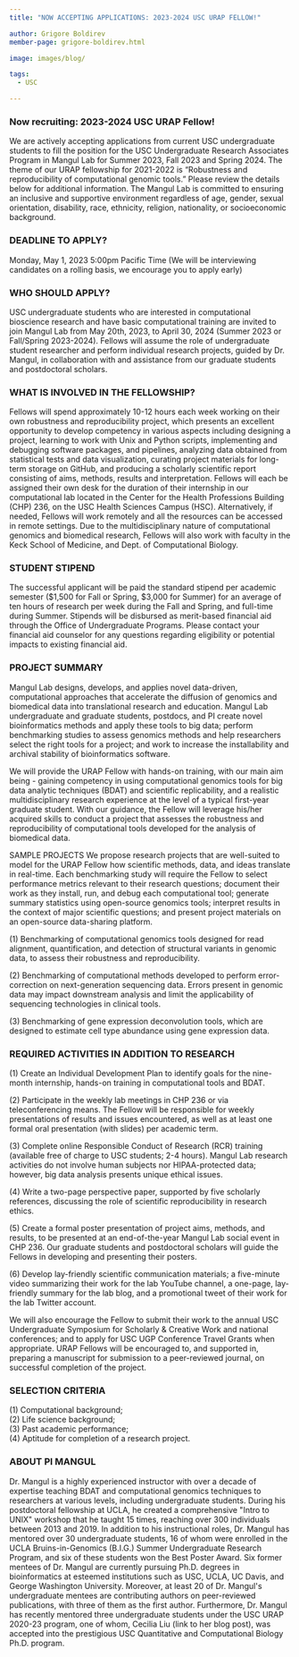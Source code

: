 ```yaml
---
title: "NOW ACCEPTING APPLICATIONS: 2023-2024 USC URAP FELLOW!"

author: Grigore Boldirev
member-page: grigore-boldirev.html

image: images/blog/

tags:
  - USC

---
```

### Now recruiting: 2023-2024 USC URAP Fellow!

We are actively accepting applications from current USC undergraduate students to fill the position for the USC Undergraduate Research Associates Program in Mangul Lab for Summer 2023, Fall 2023 and Spring 2024. The theme of our URAP fellowship for 2021-2022 is “Robustness and reproducibility of computational genomic tools.” Please review the details below for additional information. The Mangul Lab is committed to ensuring an inclusive and supportive environment regardless of age, gender, sexual orientation, disability, race, ethnicity, religion, nationality, or socioeconomic background.



### DEADLINE TO APPLY?

Monday, May 1, 2023 5:00pm Pacific Time (We will be interviewing candidates on a rolling basis, we encourage you to apply early)

### WHO SHOULD APPLY?

USC undergraduate students who are interested in computational bioscience research and have basic computational training are invited to join Mangul Lab from May 20th, 2023, to April 30, 2024 (Summer 2023 or Fall/Spring 2023-2024). Fellows will assume the role of undergraduate student researcher and perform individual research projects, guided by Dr. Mangul, in collaboration with and assistance from our graduate students and postdoctoral scholars.

### WHAT IS INVOLVED IN THE FELLOWSHIP?

Fellows will spend approximately 10-12 hours each week working on their own robustness and reproducibility project, which presents an excellent opportunity to develop competency in various aspects including designing a project, learning to work with Unix and Python scripts, implementing and debugging software packages, and pipelines, analyzing data obtained from statistical tests and data visualization, curating project materials for long-term storage on GitHub, and producing a scholarly scientific report consisting of aims, methods, results and interpretation. Fellows will each be assigned their own desk for the duration of their internship in our computational lab located in the Center for the Health Professions Building (CHP) 236, on the USC Health Sciences Campus (HSC). Alternatively, if needed, Fellows will work remotely and all the resources can be accessed in remote settings. Due to the multidisciplinary nature of computational genomics and biomedical research, Fellows will also work with faculty in the Keck School of Medicine, and Dept. of Computational Biology.

### STUDENT STIPEND

The successful applicant will be paid the standard stipend per academic semester ($1,500 for Fall or Spring, $3,000 for Summer) for an average of ten hours of research per week during the Fall and Spring, and full-time during Summer. Stipends will be disbursed as merit-based financial aid through the Office of Undergraduate Programs. Please contact your financial aid counselor for any questions regarding eligibility or potential impacts to existing financial aid.

### PROJECT SUMMARY

Mangul Lab designs, develops, and applies novel data-driven, computational approaches that accelerate the diffusion of genomics and biomedical data into translational research and education. Mangul Lab undergraduate and graduate students, postdocs, and PI create novel bioinformatics methods and apply these tools to big data; perform benchmarking studies to assess genomics methods and help researchers select the right tools for a project; and work to increase the installability and archival stability of bioinformatics software.

We will provide the URAP Fellow with hands-on training, with our main aim being - gaining competency in using computational genomics tools for big data analytic techniques (BDAT) and scientific replicability, and a realistic multidisciplinary research experience at the level of a typical first-year graduate student. With our guidance, the Fellow will leverage his/her acquired skills to conduct a project that assesses the robustness and reproducibility of computational tools developed for the analysis of biomedical data.

SAMPLE PROJECTS
We propose research projects that are well-suited to model for the URAP Fellow how scientific methods, data, and ideas translate in real-time. Each benchmarking study will require the Fellow to select performance metrics relevant to their research questions; document their work as they install, run, and debug each computational tool; generate summary statistics using open-source genomics tools; interpret results in the context of major scientific questions; and present project materials on an open-source data-sharing platform.

(1) Benchmarking of computational genomics tools designed for read alignment, quantification, and detection of structural variants in genomic data, to assess their robustness and reproducibility.

(2) Benchmarking of computational methods developed to perform error-correction on next-generation sequencing data. Errors present in genomic data may impact downstream analysis and limit the applicability of sequencing technologies in clinical tools.

(3) Benchmarking of gene expression deconvolution tools, which are designed to estimate cell type abundance using gene expression data.

### REQUIRED ACTIVITIES IN ADDITION TO RESEARCH

(1) Create an Individual Development Plan to identify goals for the nine-month internship, hands-on training in computational tools and BDAT.

(2) Participate in the weekly lab meetings in CHP 236 or via teleconferencing means. The Fellow will be responsible for weekly presentations of results and issues encountered, as well as at least one formal oral presentation (with slides) per academic term.

(3) Complete online Responsible Conduct of Research (RCR) training (available free of charge to USC students; 2-4 hours). Mangul Lab research activities do not involve human subjects nor HIPAA-protected data; however, big data analysis presents unique ethical issues.

(4) Write a two-page perspective paper, supported by five scholarly references, discussing the role of scientific reproducibility in research ethics.

(5) Create a formal poster presentation of project aims, methods, and results, to be presented at an end-of-the-year Mangul Lab social event in CHP 236. Our graduate students and postdoctoral scholars will guide the Fellows in developing and presenting their posters.

(6) Develop lay-friendly scientific communication materials; a five-minute video summarizing their work for the lab YouTube channel, a one-page, lay-friendly summary for the lab blog, and a promotional tweet of their work for the lab Twitter account.

We will also encourage the Fellow to submit their work to the annual USC Undergraduate Symposium for Scholarly & Creative Work and national conferences; and to apply for USC UGP Conference Travel Grants when appropriate. URAP Fellows will be encouraged to, and supported in, preparing a manuscript for submission to a peer-reviewed journal, on successful completion of the project.

### SELECTION CRITERIA

(1) Computational background;\
(2) Life science background;\
(3) Past academic performance;\
(4) Aptitude for completion of a research project.

### ABOUT PI MANGUL
Dr. Mangul is a highly experienced instructor with over a decade of expertise teaching BDAT and computational genomics techniques to researchers at various levels, including undergraduate students. During his postdoctoral fellowship at UCLA, he created a comprehensive "Intro to UNIX" workshop that he taught 15 times, reaching over 300 individuals between 2013 and 2019. In addition to his instructional roles, Dr. Mangul has mentored over 30 undergraduate students, 16 of whom were enrolled in the UCLA Bruins-in-Genomics (B.I.G.) Summer Undergraduate Research Program, and six of these students won the Best Poster Award. Six former mentees of Dr. Mangul are currently pursuing Ph.D. degrees in bioinformatics at esteemed institutions such as USC, UCLA, UC Davis, and George Washington University. Moreover, at least 20 of Dr. Mangul's undergraduate mentees are contributing authors on peer-reviewed publications, with three of them as the first author. Furthermore, Dr. Mangul has recently mentored three undergraduate students under the USC URAP 2020-23 program, one of whom, Cecilia Liu (link to her blog post), was accepted into the prestigious USC Quantitative and Computational Biology Ph.D. program. 
